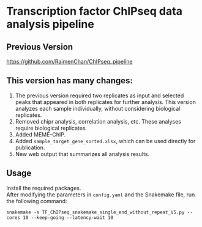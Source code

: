 # Transcription factor ChIPseq data analysis pipeline

## Previous Version
https://github.com/RaimenChan/ChIPseq_pipeline

## This version has many changes:
1. The previous version required two replicates as input and selected peaks that appeared in both replicates for further analysis. This version analyzes each sample individually, without considering biological replicates.
2. Removed chipr analysis, correlation analysis, etc. These analyses require biological replicates.
3. Added MEME-ChIP.
4. Added `sample_target_gene_sorted.xlsx`, which can be used directly for publication.
5. New web output that summarizes all analysis results.

## Usage
Install the required packages.  
After modifying the parameters in `config.yaml` and the Snakemake file, run the following command:
```
snakemake -s TF_ChIPseq_snakemake_single_end_without_repeat_V5.py --cores 10 --keep-going --latency-wait 10
```
